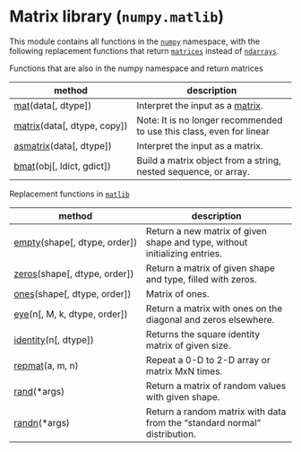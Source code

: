 # Matrix library (``numpy.matlib``)

This module contains all functions in the [``numpy``](index.html#module-numpy) namespace, with
the following replacement functions that return [``matrices``](generated/numpy.matrix.html#numpy.matrix) instead of [``ndarrays``](generated/numpy.ndarray.html#numpy.ndarray).

Functions that are also in the numpy namespace and return matrices

method | description
---|---
[mat](generated/numpy.mat.html#numpy.mat)(data[, dtype]) | Interpret the input as a [matrix](generated/numpy.matrix.html#numpy.matrix).
[matrix](generated/numpy.matrix.html#numpy.matrix)(data[, dtype, copy]) | Note: It is no longer recommended to use this class, even for linear
[asmatrix](generated/numpy.asmatrix.html#numpy.asmatrix)(data[, dtype]) | Interpret the input as a matrix.
[bmat](generated/numpy.bmat.html#numpy.bmat)(obj[, ldict, gdict]) | Build a matrix object from a string, nested sequence, or array.

Replacement functions in [``matlib``](#module-numpy.matlib)

method | description
---|---
[empty](generated/numpy.matlib.empty.html#numpy.matlib.empty)(shape[, dtype, order]) | Return a new matrix of given shape and type, without initializing entries.
[zeros](generated/numpy.matlib.zeros.html#numpy.matlib.zeros)(shape[, dtype, order]) | Return a matrix of given shape and type, filled with zeros.
[ones](generated/numpy.matlib.ones.html#numpy.matlib.ones)(shape[, dtype, order]) | Matrix of ones.
[eye](generated/numpy.matlib.eye.html#numpy.matlib.eye)(n[, M, k, dtype, order]) | Return a matrix with ones on the diagonal and zeros elsewhere.
[identity](generated/numpy.matlib.identity.html#numpy.matlib.identity)(n[, dtype]) | Returns the square identity matrix of given size.
[repmat](generated/numpy.matlib.repmat.html#numpy.matlib.repmat)(a, m, n) | Repeat a 0-D to 2-D array or matrix MxN times.
[rand](generated/numpy.matlib.rand.html#numpy.matlib.rand)(\*args) | Return a matrix of random values with given shape.
[randn](generated/numpy.matlib.randn.html#numpy.matlib.randn)(\*args) | Return a random matrix with data from the “standard normal” distribution.
